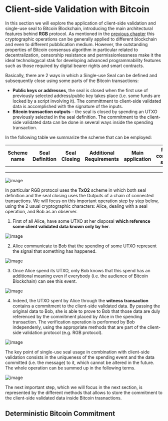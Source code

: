 # Client-side Validation with Bitcoin

In this section we will explore the application of client-side validation and single-use seal to Bitcoin Blockchain, introducing the main architectural features behind **RGB** protocol.
As mentioned in the [previous chapter](intro-tech.md) this cryptographic operations can be generally applied to different blockchain and even to different pubblication medium. However, the outstanding properties of Bitcoin consensus algorithm in particular related to decentralization, censorship resistance and permissionlessness make it the ideal technologycal stak for developing advanced programmability features such as those required by digital bearer rights and smart contracts.       

Basically, there are 2 ways in which a Single-use Seal can be defined and subsequently close using some parts of the Bitcoin transactions:

* **Public keys or addresses**, the seal is closed when the first use of previously selected address/public key takes place (i.e. some funds are locked by a script involving it). The committment to client-side validated data is accomplished with the signature of the inputs.
* **Bitcoin transaction outputs** – the seal is closed by spending an UTXO previously selected in the seal definition. The commitment to the client-side validated data can be done in several ways inside the spending transaction.

In the following table we summarize the scheme that can be employed:

| Scheme name  | Seal Definition   | Seal Closing   | Additional Requirements   |  Main application  |Possible commitment schemes  |
|--------------|-------------------|----------------|---------------------------|--------------------|-----------------------------|
|   |   |   |   |   |   |                                    |
|   |   |   |   |   |   |                                    |
|   |   |   |   |   |   |                                    |

![image](https://github.com/parsevalbtc/RGB-Documentation/assets/74722637/8ba6ff47-5cd7-4ff2-bddb-c04bb12e9de9)

In particular RGB protocol uses the **TxO2** scheme in which both seal definition and the seal closing uses the Outputs of a chain of connected transactions. We will focus on this important operation step by step below, using the 2 usual cryptographic characters: Alice, dealing with a seal operation, and Bob as an observer.

1. First of all Alice, have some UTXO at her disposal **which reference some client validated data known only by her**.

![image](https://github.com/parsevalbtc/RGB-Documentation/assets/74722637/ad0684d1-294c-49e7-b80a-3ae6c5156a38)

2. Alice communicate to Bob that the spending of some UTXO represent the signal that something has happened.

![image](https://github.com/parsevalbtc/RGB-Documentation/assets/74722637/c232438e-8571-492e-828d-d2c5e31760b8)

3. Once Alice spend its UTXO,  only Bob knows that this spend has an additional meaning even if everybody (i.e. the audience of Bitcoin Blockchain) can see this event.

![image](https://github.com/parsevalbtc/RGB-Documentation/assets/74722637/f770fd32-e903-49b0-a3ea-d604fd189770)

4. Indeed, the UTXO spent by Alice through the **witness transaction** contains a commitment to the client-side validated data. By passing the original data to Bob, she is able to prove to Bob that those data are duly referenced by the commitment placed by Alice in the spending transaction. The verification operation is performed by Bob independenly, using the appropriate methods that are part of the client-side validation protocol (e.g. RGB protocol).  

![image](https://github.com/parsevalbtc/RGB-Documentation/assets/74722637/f6440aae-202a-4569-bea7-f46664c00e92)

The key point of single-use seal usage in combination with client-side validation consists in the uniqueness of the spending event and the data committed (i.e. the message) to it, which cannot be altered in the future. The whole operation can be summed up in the following terms.

![image](https://github.com/parsevalbtc/RGB-Documentation/assets/74722637/dd575319-8eb8-48c2-837a-b6b7bf4faa81)

The next important step, which we will focus in the next section, is represented by the different methods that allows to store the commitment to the client-side validated data inside Bitcoin trasnactions.   

## Deterministic Bitcoin Commitment 

 
